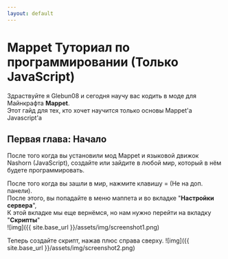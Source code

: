 ```yaml
---
layout: default
---
```


# Mappet Туториал по программировании (Только JavaScript) 

Здраствуйте я Glebun08 и cегодня научу вас кодить в моде для Майнкрафта **Mappet**.  
Этот гайд для тех, кто хочет научится только основы Mappet'а Javascript'а

## Первая глава: Начало

После того когда вы установили мод Mappet и языковой движок Nashorn (JavaScript), создайте или зайдите в любой мир, который в нём будете программировать.

После того когда вы зашли в мир, нажмите клавишу = (Не на доп. панели).  
После  этого, вы попадайте в меню маппета и во вкладке "**Настройки сервера**",  
К этой вкладке мы еще вернёмся, но нам нужно перейти на вкладку "**Скрипты**"  
![img]({{ site.base_url }}/assets/img/screenshot1.png)

Теперь создайте скрипт, нажав плюс справа сверху.
![img]({{ site.base_url }}/assets/img/screenshot2.png)

